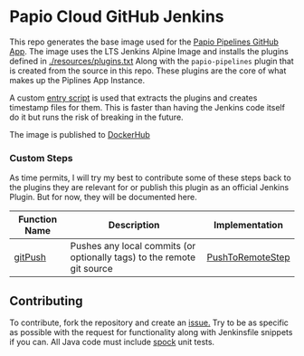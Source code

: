 # Papio Cloud GitHub Jenkins

This repo generates the base image used for the [Papio Pipelines GitHub App](https://github.com/marketplace/papio-pipelines). 
The image uses the LTS Jenkins Alpine Image and installs the plugins defined in [./resources/plugins.txt]() 
Along with the `papio-pipelines` plugin that is created from the source in this repo.
These plugins are the core of what makes up the Piplines App Instance. 

A custom [entry script](./resources/entrypoint.sh) is used that extracts the plugins and creates timestamp files for them.
This is faster than having the Jenkins code itself do it but runs the risk of breaking in the 
future.

The image is published
to [DockerHub](https://hub.docker.com/r/papiocloudsoftware/papio-pipelines)

### Custom Steps

As time permits, I will try my best to contribute some of these steps back to the plugins
they are relevant for or publish this plugin as an official Jenkins Plugin.  But for now,
they will be documented here.

| Function Name | Description                                                            | Implementation     |
| ------------- | ---------------------------------------------------------------------- | ------------------ |
| [gitPush]     | Pushes any local commits (or optionally tags) to the remote git source | [PushToRemoteStep] |


[PushToRemoteStep]: ./src/main/java/com/papiocloud/pipelines/plugins/steps/PushToRemoteStep.java
[gitPush]: ./docs/steps/gitPush.md

## Contributing

To contribute, fork the repository and create an [issue.](https://github.com/papiocloudsoftware/papio-pipelines/issues)
Try to be as specific as possible with the request for functionality along with Jenkinsfile snippets if you can.
All Java code must include [spock](https://spockframework.org/) unit tests. 
